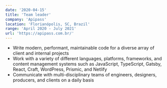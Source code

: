 ```yaml
---
date: '2020-04-15'
title: 'Team leader'
company: 'Apipass'
location: 'Florianópolis, SC, Brazil'
range: 'April 2020 - July 2021'
url: 'https://apipass.com.br/'
---
```


- Write modern, performant, maintainable code for a diverse array of client and internal projects
- Work with a variety of different languages, platforms, frameworks, and content management systems such as JavaScript, TypeScript, Gatsby, React, Craft, WordPress, Prismic, and Netlify
- Communicate with multi-disciplinary teams of engineers, designers, producers, and clients on a daily basis
